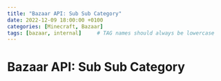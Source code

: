 ```yaml
---
title: "Bazaar API: Sub Sub Category"
date: 2022-12-09 18:00:00 +0100
categories: [Minecraft, Bazaar]
tags: [bazaar, internal]     # TAG names should always be lowercase
---
```


# Bazaar API: Sub Sub Category

